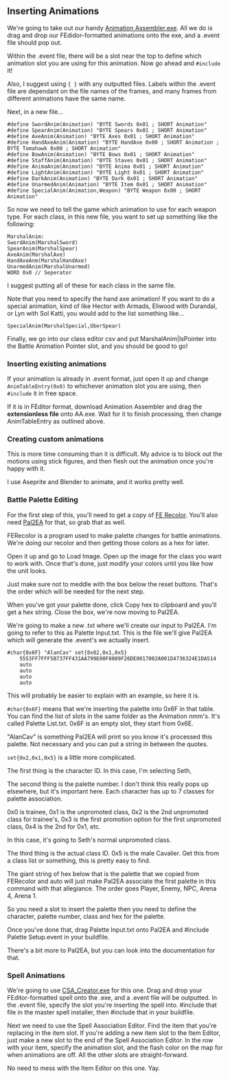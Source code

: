 ## Inserting Animations

We're going to take out our handy [Animation Assembler.exe](http://feuniverse.us/t/fe7-8-animation-assembler-convert-feditor-format-for-insertion-with-ea/1880). All we do is drag and drop our FEdidor-formatted animations onto the exe, and a .event file should pop out.

Within the .event file, there will be a slot near the top to define which animation slot you are using for this animation. Now go ahead and `#include` it!

Also, I suggest using `{ }` with any outputted files. Labels within the .event file are dependant on the file names of the frames, and many frames from different animations have the same name.

Next, in a new file...

```
#define SwordAnim(Animation) "BYTE Swords 0x01 ; SHORT Animation"
#define SpearAnim(Animation) "BYTE Spears 0x01 ; SHORT Animation"
#define AxeAnim(Animation) "BYTE Axes 0x01 ; SHORT Animation"
#define HandAxeAnim(Animation) "BYTE HandAxe 0x00 ; SHORT Animation ; BYTE Tomahawk 0x00 ; SHORT Animation"
#define BowAnim(Animation) "BYTE Bows 0x01 ; SHORT Animation"
#define StaffAnim(Animation) "BYTE Staves 0x01 ; SHORT Animation"
#define AnimaAnim(Animation) "BYTE Anima 0x01 ; SHORT Animation"
#define LightAnim(Animation) "BYTE Light 0x01 ; SHORT Animation"
#define DarkAnim(Animation) "BYTE Dark 0x01 ; SHORT Animation"
#define UnarmedAnim(Animation) "BYTE Item 0x01 ; SHORT Animation"
#define SpecialAnim(Animation,Weapon) "BYTE Weapon 0x00 ; SHORT Animation"
```

So now we need to tell the game which animation to use for each weapon type. For each class, in this new file, you want to set up something like the following:

```
MarshalAnim:
SwordAnim(MarshalSword)
SpearAnim(MarshalSpear)
AxeAnim(MarshalAxe)
HandAxeAnm(MarshalHandAxe)
UnarmedAnim(MarshalUnarmed)
WORD 0x0 // Seperator
```

I suggest putting all of these for each class in the same file.

Note that you need to specify the hand axe animation!
If you want to do a special animation, kind of like Hector with Armads, Eliwood
with Durandal, or Lyn with Sol Katti, you would add to the list something like...

```
SpecialAnim(MarshalSpecial,UberSpear)
```

Finally, we go into our class editor csv and put MarshalAnim|IsPointer into the Battle Animation Pointer slot, and you should be good to go!

### Inserting existing animations

If your animation is already in .event format, just open it up and change `AnimTableEntry(0x0)` to whichever animation slot you are using, then `#include` it in free space.

If it is in FEditor format, download Animation Assembler and drag the
**extensionless file** onto AA.exe. Wait for it to finish processing, then
change AnimTableEntry as outlined above.

### Creating custom animations

This is more time consuming than it is difficult. My advice is to block out the
motions using stick figures, and then flesh out the animation once you're happy
with it.

I use Aseprite and Blender to animate, and it works pretty well.

### Battle Palette Editing

For the first step of this, you'll need to get a copy of [FE Recolor](http://feuniverse.us/t/fe-recolor/95). You'll also need [Pal2EA](http://feuniverse.us/t/pal2ea-the-buildfile-palette-inserter/2646) for that, so grab that as well.

FERecolor is a program used to make palette changes for battle animations. We're doing our recolor and then getting those colors as a hex for later.

Open it up and go to Load Image. Open up the image for the class you want to work with. Once that's done, just modify your colors until you like how the unit looks.

Just make sure not to meddle with the box below the reset buttons. That's the order which will be needed for the next step.

When you've got your palette done, click Copy hex to clipboard and you'll get a hex string. Close the box, we're now moving to Pal2EA.

We're going to make a new .txt where we'll create our input to Pal2EA. I'm going to refer to this as Palette Input.txt. This is the file we'll give Pal2EA which will generate the .event's we actually insert.

```
#char{0x6F} "AlanCav" set{0x02,0x1,0x5}
	5553FF7FFF5B737FF431AA799E00F8009F26DE0017002A001D4736324E1DA514
	auto
	auto
	auto
	auto
```

This will probably be easier to explain with an example, so here it is.

`#char{0x6F}` means that we're inserting the palette into 0x6F in that table. You can find the list of slots in the same folder as the Animation nmm's. It's called Palette List.txt. 0x6F is an empty slot, they start from 0x6E.

"AlanCav" is something Pal2EA will print so you know it's processed this palette. Not necessary and you can put a string in between the quotes.

`set{0x2,0x1,0x5}` is a little more complicated.

The first thing is the character ID. In this case, I'm selecting Seth,

The second thing is the palette number. I don't think this really pops up elsewhere, but it's important here. Each character has up to 7 classes for palette association.

0x0 is trainee, 0x1 is the unpromoted class, 0x2 is the 2nd unpromoted class for trainee's, 0x3 is the first promotion option for the first unpromoted class, 0x4 is the 2nd for 0x1, etc.

In this case, it's going to Seth's normal unpromoted class.

The third thing is the actual class ID. 0x5 is the male Cavalier. Get this from a class list or something, this is pretty easy to find.

The giant string of hex below that is the palette that we copied from FERecolor and auto will just make Pal2EA associate the first palette in this command with that allegiance. The order goes Player, Enemy, NPC, Arena 4, Arena 1.

So you need a slot to insert the palette then you need to define the character, palette number, class and hex for the palette.

Once you've done that, drag Palette Input.txt onto Pal2EA and #include Palette Setup.event in your buildfile.

There's a bit more to Pal2EA, but you can look into the documentation for that.

### Spell Animations

We're going to use [CSA_Creator.exe](http://feuniverse.us/t/fe6-7-8-circles-spell-animation-creator-updated-to-v1-1/1946?u=circleseverywhere) for this one. Drag and drop your FEditor-formatted
spell onto the .exe, and a .event file will be outputted. In the .event file,
specify the slot you're inserting the spell into. #include that file in the master
spell installer, then #include that in your buildfile.

Next we need to use the Spell Association Editor.
Find the item that you're replacing in the item slot. If you're adding a new
item slot to the Item Editor, just make a new slot to the end of the Spell Association
Editor. In the row with your item, specify the animation slot, and the flash color
on the map for when animations are off. All the other slots are straight-forward.

No need to mess with the Item Editor on this one. Yay.

